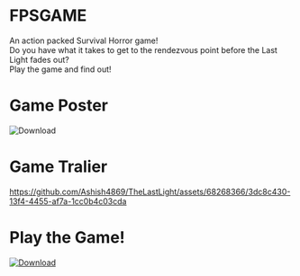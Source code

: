 # FPSGAME
An action packed Survival Horror game! <br/>
Do you have what it takes to get to the rendezvous point before the Last Light fades out? <br/>
Play the game and find out! <br/>

# Game Poster
![Download](./lastlight.jpg)

# Game Tralier
https://github.com/Ashish4869/TheLastLight/assets/68268366/3dc8c430-13f4-4455-af7a-1cc0b4c03cda

# Play the Game!
<a href="https://akk-3211.itch.io/the-last-light">![Download](./lastlight.jpg)</a>


